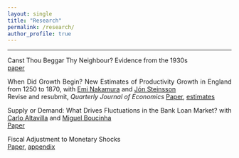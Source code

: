 ```yaml
---
layout: single
title: "Research"
permalink: /research/
author_profile: true
---
```

---

<p style='text-align: justify;'>
Canst Thou Beggar Thy Neighbour? Evidence from the 1930s<br>
<a href='https://paul-bouscasse.github.io/files/bouscasse_devaluations.pdf'>paper</a></p>

<p style='text-align: justify; padding=0px; margin=0px'>When Did Growth Begin? New Estimates of Productivity Growth in England from 1250 to 1870, with <a href='https://eml.berkeley.edu/~enakamura'>Emi Nakamura</a> and <a href='https://eml.berkeley.edu/~jsteinsson'>Jón Steinsson</a><br>
Revise and resubmit, <i>Quarterly Journal of Economics</i>
<a href='https://paul-bouscasse.github.io/files/bns_malthus.pdf'>Paper</a>, <a href='https://paul-bouscasse.github.io/files/malthus_estimates.xlsx'>estimates</a></p>

<p style='text-align: justify;'>Supply or Demand: What Drives Fluctuations in the Bank Loan Market? with <a href='https://sites.google.com/view/carlo-altavilla/home'>Carlo Altavilla</a> and <a href='https://www.ecb.europa.eu/pub/research/authors/profiles/miguel-boucinha.en.html'>Miguel Boucinha</a><br>
<a href='https://paul-bouscasse.github.io/files/abb_supply_demand.pdf'>Paper</a></p>

<p style='text-align: justify;'>Fiscal Adjustment to Monetary Shocks<br>
<a href='https://paul-bouscasse.github.io/files/bouscasse_fiscal.pdf'>Paper</a>, <a href='https://paul-bouscasse.github.io/files/bouscasse_fiscal_appendix.pdf'>appendix</a></p>
